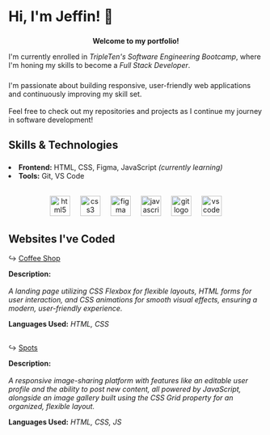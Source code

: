 <h1 align="left">Hi, I'm Jeffin! 👋</h1>

###
<b><p align="center">Welcome to my portfolio!</p></b>
<p align="left">I'm currently enrolled in <i>TripleTen's Software Engineering Bootcamp</i>, where I'm honing my skills to become a <i>Full Stack Developer</i>.</p>

###

<p align="left">I'm passionate about building responsive, user-friendly web applications and continuously improving my skill set.<br><br>Feel free to check out my repositories and projects as I continue my journey in software development!</p>

###

<h2 align="left">Skills & Technologies</h2>

###

<p align="left"><li><b>Frontend:</b> HTML, CSS, Figma, JavaScript <i>(currently learning)</i></li><li><b>Tools:</b> Git, VS Code</li></p><br>
<div align="center">
  <img src="https://cdn.jsdelivr.net/gh/devicons/devicon/icons/html5/html5-original.svg" height="40" alt="html5 logo"  />
  <img width="12" />
  <img src="https://cdn.jsdelivr.net/gh/devicons/devicon/icons/css3/css3-original.svg" height="40" alt="css3 logo"  />
  <img width="12" />
  <img src="https://cdn.jsdelivr.net/gh/devicons/devicon/icons/figma/figma-original.svg" height="40" alt="figma logo"  />
  <img width="12" />
  <img src="https://cdn.jsdelivr.net/gh/devicons/devicon/icons/javascript/javascript-original.svg" height="40" alt="javascript logo"  />
  <img width="12" />
  <img src="https://cdn.jsdelivr.net/gh/devicons/devicon/icons/git/git-original.svg" height="40" alt="git logo"  />
  <img width="12" />
  <img src="https://cdn.jsdelivr.net/gh/devicons/devicon/icons/vscode/vscode-original.svg" height="40" alt="vscode logo"  />
</div>

###

<h2 align="left">Websites I've Coded</h2>

↪ [Coffee Shop](https://jmathew330.github.io/se_project_coffeeshop/)

**Description:** <br><br><i>A landing page utilizing CSS Flexbox for flexible layouts, HTML forms for user interaction, and CSS animations for smooth visual effects, ensuring a modern, user-friendly experience.</i>

**Languages Used:** <i>HTML, CSS</i>

<h2></h2>

↪ [Spots](https://jmathew330.github.io/se_project_spots/)

**Description:** <br><br><i>A responsive image-sharing platform with features like an editable user profile and the ability to post new content, all powered by JavaScript, alongside an image gallery built using the CSS Grid property for an organized, flexible layout.</i>

**Languages Used:** <i>HTML, CSS, JS</i>
